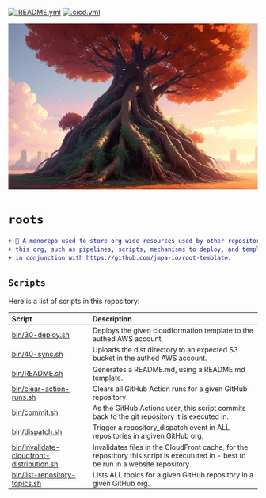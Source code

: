 <!-- markdownlint-disable MD041 MD010 -->
[![.README.yml](https://github.com/jmpa-io/roots/actions/workflows/.README.yml/badge.svg)](https://github.com/jmpa-io/roots/actions/workflows/.README.yml)
[![.cicd.yml](https://github.com/jmpa-io/roots/actions/workflows/.cicd.yml/badge.svg)](https://github.com/jmpa-io/roots/actions/workflows/.cicd.yml)

<p align="center">
  <img src="docs/logo.png"/>
</p>

# `roots`

```diff
+ 🌱 A monorepo used to store org-wide resources used by other repositories in
+ this org, such as pipelines, scripts, mechanisms to deploy, and templates. Used
+ in conjunction with https://github.com/jmpa-io/root-template.
```

## `Scripts`

Here is a list of scripts in this repository:

Script|Description
:---|:---
[bin/30-deploy.sh](bin/30-deploy.sh) | Deploys the given cloudformation template to the authed AWS account.
[bin/40-sync.sh](bin/40-sync.sh) | Uploads the dist directory to an expected S3 bucket in the authed AWS account.
[bin/README.sh](bin/README.sh) | Generates a README.md, using a README.md template.
[bin/clear-action-runs.sh](bin/clear-action-runs.sh) | Clears all GitHub Action runs for a given GitHub repository.
[bin/commit.sh](bin/commit.sh) | As the GitHub Actions user, this script commits back to the git repository it is executed in.
[bin/dispatch.sh](bin/dispatch.sh) | Trigger a repository_dispatch event in ALL repositories in a given GitHub org.
[bin/invalidate-cloudfront-distribution.sh](bin/invalidate-cloudfront-distribution.sh) | Invalidates files in the CloudFront cache, for the repostitory this script is execututed in - best to be run in a website repository.
[bin/list-repository-topics.sh](bin/list-repository-topics.sh) | Lists ALL topics for a given GitHub repository in a given GitHub org.

